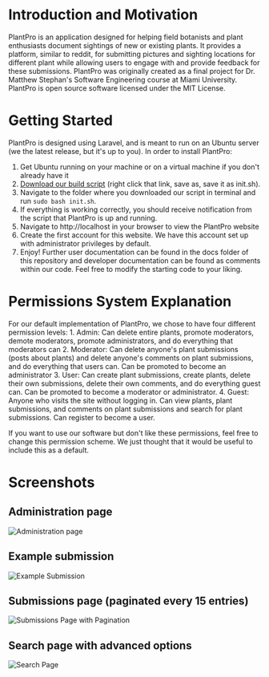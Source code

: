 # Introduction and Motivation

PlantPro is an application designed for helping field botanists and plant enthusiasts document sightings of new or existing plants. It provides a platform, similar to reddit, for submitting pictures and sighting locations for different plant while allowing users to engage with and provide feedback for these submissions. PlantPro was originally created as a final project for Dr. Matthew Stephan's Software Engineering course at Miami University. PlantPro is open source software licensed under the MIT License. 

# Getting Started

PlantPro is designed using Laravel, and is meant to run on an Ubuntu server (we the latest release, but it's up to you). In order to install PlantPro:
   1.  Get Ubuntu running on your machine or on a virtual machine if you don't already have it
   2.  [Download our build script](https://raw.githubusercontent.com/rudiejd/PlantPro/master/build/init.sh) (right click that link, save as, save it as init.sh).
   3. Navigate to the folder where you downloaded our script in terminal and run `sudo bash init.sh`.
   4. If everything is working correctly, you should receive notification from the script that PlantPro is up and running.
   5. Navigate to http://localhost in your browser to view the PlantPro website
   6. Create the first account for this website. We have this account set up with administrator privileges by default.
   7. Enjoy! Further user documentation can be found in the docs folder of this repository and developer documentation can be found as comments within our code. Feel free to modify the starting code to your liking. 
  
 # Permissions System Explanation
 
 For our default implementation of PlantPro, we chose to have four different permission levels:
    1. Admin: Can delete entire plants, promote moderators, demote moderators, promote administrators, and do everything that moderators can
    2. Moderator: Can delete anyone's plant submissions (posts about plants) and delete anyone's comments on plant submissions, and do everything that users can. Can be promoted to become an administrator
    3. User: Can create plant submissions, create plants, delete their own submissions, delete their own comments, and do everything guest can. Can be promoted to become a moderator or administrator.
    4. Guest: Anyone who visits the site without logging in. Can view plants, plant submissions, and comments on plant submissions and search for plant submissions. Can register to become a user.
   
 If you want to use our software but don't like these permissions, feel free to change this permission scheme. We just thought that it would be useful to include this as a default. 
 
 # Screenshots
 ## Administration page
 ![Administration page](https://i.imgur.com/rALzK3x.png)
 ## Example submission
 ![Example Submission](https://i.imgur.com/Oxlsa12.png)
 ## Submissions page (paginated every 15 entries)
![Submissions Page with Pagination](https://i.imgur.com/YbC133P.png)
## Search page with advanced options
![Search Page](https://i.imgur.com/NVYfryT.png)


